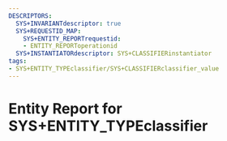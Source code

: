 ```yaml
---
DESCRIPTORS:
  SYS+INVARIANTdescriptor: true
  SYS+REQUESTID_MAP:
    SYS+ENTITY_REPORTrequestid:
    - ENTITY_REPORToperationid
  SYS+INSTANTIATORdescriptor: SYS+CLASSIFIERinstantiator
tags:
- SYS+ENTITY_TYPEclassifier/SYS+CLASSIFIERclassifier_value
---
```

# Entity Report for SYS+ENTITY_TYPEclassifier

